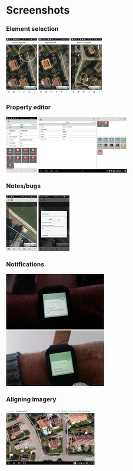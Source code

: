 # Screenshots

### Element selection
[![ ](images/node-selected-thumb.png)](images/node-selected.png) [![ ](images/way-selected-thumb.png)](images/way-selected.png) [![ ](images/relation-selected-thumb.png)](images/relation-selected.png)

### Property editor
[![ ](images/Tageditor-0.9.6-thumb.png)](images/Tageditor-0.9.6.png) [![ ](images/Tablet-layout-0.9.6-thumb.png)](images/Tablet-layout-0.9.6.png)

### Notes/bugs
[![ ](images/bug-thumb.png)](images/bug.png) [![ ](images/bug-display-thumb.png)](images/bug-display.png)

### Notifications
[![ ](images/notification-data-thumb.jpg)](images/notification-data.jpg) [![ ](images/notification-note-thumb.jpg)](images/notification-note.jpg)

### Aligning imagery
[![ ](images/aligning-imagery-thumb.png)](images/aligning-imagery.png)
